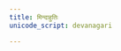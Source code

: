 ```yaml
---
title: मिन्दाहुतिः
unicode_script: devanagari

---
```


<div class="js_include" url="/vedAH/taittirIyam/saMhitA/3/2/yan_ma_Atmano_mindAbhUt/"  newLevelForH1="2" includeTitle="false"> </div>  

